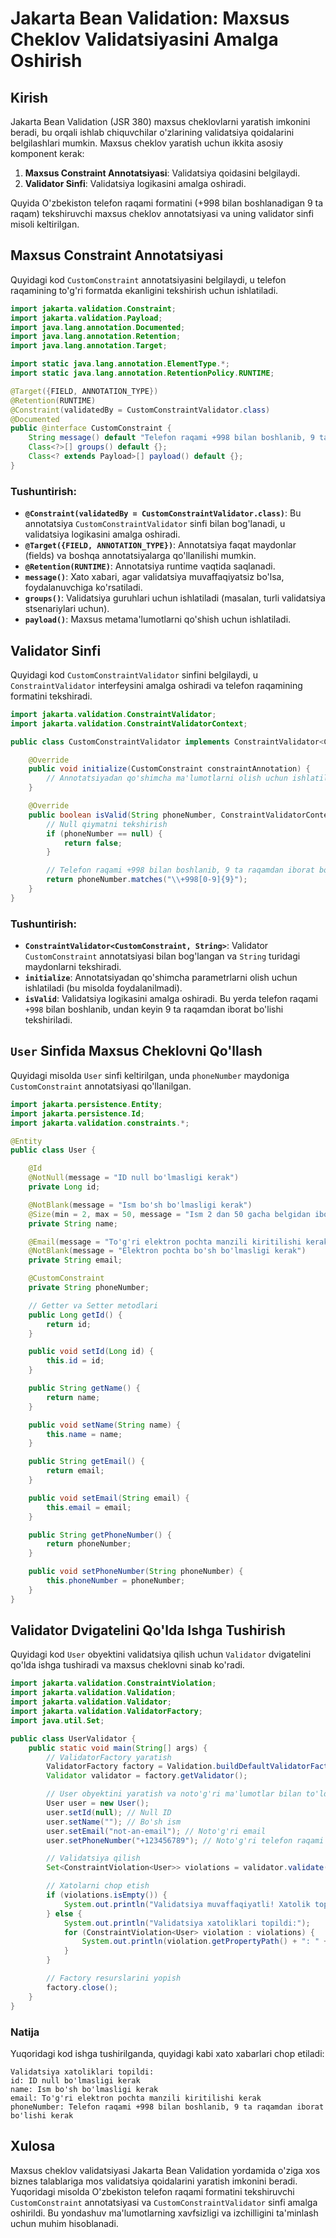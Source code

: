 # Jakarta Bean Validation: Maxsus Cheklov Validatsiyasini Amalga Oshirish

## Kirish
Jakarta Bean Validation (JSR 380) maxsus cheklovlarni yaratish imkonini beradi, bu orqali ishlab chiquvchilar o'zlarining validatsiya qoidalarini belgilashlari mumkin. Maxsus cheklov yaratish uchun ikkita asosiy komponent kerak: 
1. **Maxsus Constraint Annotatsiyasi**: Validatsiya qoidasini belgilaydi.
2. **Validator Sinfi**: Validatsiya logikasini amalga oshiradi.

Quyida O'zbekiston telefon raqami formatini (+998 bilan boshlanadigan 9 ta raqam) tekshiruvchi maxsus cheklov annotatsiyasi va uning validator sinfi misoli keltirilgan.

## Maxsus Constraint Annotatsiyasi
Quyidagi kod `CustomConstraint` annotatsiyasini belgilaydi, u telefon raqamining to'g'ri formatda ekanligini tekshirish uchun ishlatiladi.

```java
import jakarta.validation.Constraint;
import jakarta.validation.Payload;
import java.lang.annotation.Documented;
import java.lang.annotation.Retention;
import java.lang.annotation.Target;

import static java.lang.annotation.ElementType.*;
import static java.lang.annotation.RetentionPolicy.RUNTIME;

@Target({FIELD, ANNOTATION_TYPE})
@Retention(RUNTIME)
@Constraint(validatedBy = CustomConstraintValidator.class)
@Documented
public @interface CustomConstraint {
    String message() default "Telefon raqami +998 bilan boshlanib, 9 ta raqamdan iborat bo'lishi kerak";
    Class<?>[] groups() default {};
    Class<? extends Payload>[] payload() default {};
}
```

### Tushuntirish:
- **`@Constraint(validatedBy = CustomConstraintValidator.class)`**: Bu annotatsiya `CustomConstraintValidator` sinfi bilan bog'lanadi, u validatsiya logikasini amalga oshiradi.
- **`@Target({FIELD, ANNOTATION_TYPE})`**: Annotatsiya faqat maydonlar (fields) va boshqa annotatsiyalarga qo'llanilishi mumkin.
- **`@Retention(RUNTIME)`**: Annotatsiya runtime vaqtida saqlanadi.
- **`message()`**: Xato xabari, agar validatsiya muvaffaqiyatsiz bo'lsa, foydalanuvchiga ko'rsatiladi.
- **`groups()`**: Validatsiya guruhlari uchun ishlatiladi (masalan, turli validatsiya stsenariylari uchun).
- **`payload()`**: Maxsus metama'lumotlarni qo'shish uchun ishlatiladi.

## Validator Sinfi
Quyidagi kod `CustomConstraintValidator` sinfini belgilaydi, u `ConstraintValidator` interfeysini amalga oshiradi va telefon raqamining formatini tekshiradi.

```java
import jakarta.validation.ConstraintValidator;
import jakarta.validation.ConstraintValidatorContext;

public class CustomConstraintValidator implements ConstraintValidator<CustomConstraint, String> {

    @Override
    public void initialize(CustomConstraint constraintAnnotation) {
        // Annotatsiyadan qo'shimcha ma'lumotlarni olish uchun ishlatiladi (agar kerak bo'lsa)
    }

    @Override
    public boolean isValid(String phoneNumber, ConstraintValidatorContext context) {
        // Null qiymatni tekshirish
        if (phoneNumber == null) {
            return false;
        }

        // Telefon raqami +998 bilan boshlanib, 9 ta raqamdan iborat bo'lishini tekshirish
        return phoneNumber.matches("\\+998[0-9]{9}");
    }
}
```

### Tushuntirish:
- **`ConstraintValidator<CustomConstraint, String>`**: Validator `CustomConstraint` annotatsiyasi bilan bog'langan va `String` turidagi maydonlarni tekshiradi.
- **`initialize`**: Annotatsiyadan qo'shimcha parametrlarni olish uchun ishlatiladi (bu misolda foydalanilmadi).
- **`isValid`**: Validatsiya logikasini amalga oshiradi. Bu yerda telefon raqami `+998` bilan boshlanib, undan keyin 9 ta raqamdan iborat bo'lishi tekshiriladi.

## `User` Sinfida Maxsus Cheklovni Qo'llash
Quyidagi misolda `User` sinfi keltirilgan, unda `phoneNumber` maydoniga `CustomConstraint` annotatsiyasi qo'llanilgan.

```java
import jakarta.persistence.Entity;
import jakarta.persistence.Id;
import jakarta.validation.constraints.*;

@Entity
public class User {

    @Id
    @NotNull(message = "ID null bo'lmasligi kerak")
    private Long id;

    @NotBlank(message = "Ism bo'sh bo'lmasligi kerak")
    @Size(min = 2, max = 50, message = "Ism 2 dan 50 gacha belgidan iborat bo'lishi kerak")
    private String name;

    @Email(message = "To'g'ri elektron pochta manzili kiritilishi kerak")
    @NotBlank(message = "Elektron pochta bo'sh bo'lmasligi kerak")
    private String email;

    @CustomConstraint
    private String phoneNumber;

    // Getter va Setter metodlari
    public Long getId() {
        return id;
    }

    public void setId(Long id) {
        this.id = id;
    }

    public String getName() {
        return name;
    }

    public void setName(String name) {
        this.name = name;
    }

    public String getEmail() {
        return email;
    }

    public void setEmail(String email) {
        this.email = email;
    }

    public String getPhoneNumber() {
        return phoneNumber;
    }

    public void setPhoneNumber(String phoneNumber) {
        this.phoneNumber = phoneNumber;
    }
}
```

## Validator Dvigatelini Qo'lda Ishga Tushirish
Quyidagi kod `User` obyektini validatsiya qilish uchun `Validator` dvigatelini qo'lda ishga tushiradi va maxsus cheklovni sinab ko'radi.

```java
import jakarta.validation.ConstraintViolation;
import jakarta.validation.Validation;
import jakarta.validation.Validator;
import jakarta.validation.ValidatorFactory;
import java.util.Set;

public class UserValidator {
    public static void main(String[] args) {
        // ValidatorFactory yaratish
        ValidatorFactory factory = Validation.buildDefaultValidatorFactory();
        Validator validator = factory.getValidator();

        // User obyektini yaratish va noto'g'ri ma'lumotlar bilan to'ldirish
        User user = new User();
        user.setId(null); // Null ID
        user.setName(""); // Bo'sh ism
        user.setEmail("not-an-email"); // Noto'g'ri email
        user.setPhoneNumber("+123456789"); // Noto'g'ri telefon raqami

        // Validatsiya qilish
        Set<ConstraintViolation<User>> violations = validator.validate(user);

        // Xatolarni chop etish
        if (violations.isEmpty()) {
            System.out.println("Validatsiya muvaffaqiyatli! Xatolik topilmadi.");
        } else {
            System.out.println("Validatsiya xatoliklari topildi:");
            for (ConstraintViolation<User> violation : violations) {
                System.out.println(violation.getPropertyPath() + ": " + violation.getMessage());
            }
        }

        // Factory resurslarini yopish
        factory.close();
    }
}
```

### Natija
Yuqoridagi kod ishga tushirilganda, quyidagi kabi xato xabarlari chop etiladi:

```
Validatsiya xatoliklari topildi:
id: ID null bo'lmasligi kerak
name: Ism bo'sh bo'lmasligi kerak
email: To'g'ri elektron pochta manzili kiritilishi kerak
phoneNumber: Telefon raqami +998 bilan boshlanib, 9 ta raqamdan iborat bo'lishi kerak
```

## Xulosa
Maxsus cheklov validatsiyasi Jakarta Bean Validation yordamida o'ziga xos biznes talablariga mos validatsiya qoidalarini yaratish imkonini beradi. Yuqoridagi misolda O'zbekiston telefon raqami formatini tekshiruvchi `CustomConstraint` annotatsiyasi va `CustomConstraintValidator` sinfi amalga oshirildi. Bu yondashuv ma'lumotlarning xavfsizligi va izchilligini ta'minlash uchun muhim hisoblanadi.
